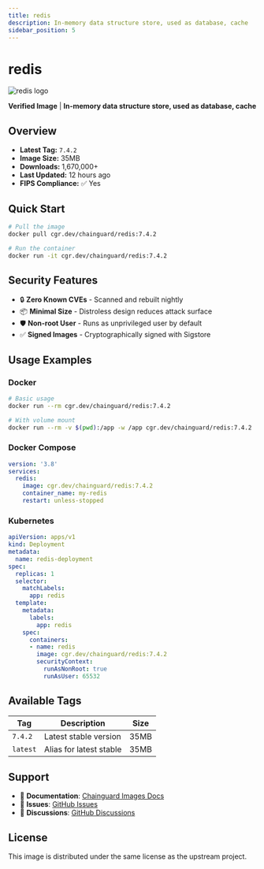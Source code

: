 ```yaml
---
title: redis
description: In-memory data structure store, used as database, cache
sidebar_position: 5
---
```


# redis

![redis logo](https://cdn.jsdelivr.net/gh/devicons/devicon/icons/redis/redis-original.svg)

**Verified Image** | **In-memory data structure store, used as database, cache**

## Overview

- **Latest Tag:** `7.4.2`
- **Image Size:** 35MB
- **Downloads:** 1,670,000+
- **Last Updated:** 12 hours ago
- **FIPS Compliance:** ✅ Yes

## Quick Start

```bash
# Pull the image
docker pull cgr.dev/chainguard/redis:7.4.2

# Run the container
docker run -it cgr.dev/chainguard/redis:7.4.2
```

## Security Features

- 🔒 **Zero Known CVEs** - Scanned and rebuilt nightly
- 📦 **Minimal Size** - Distroless design reduces attack surface
- 🛡️ **Non-root User** - Runs as unprivileged user by default
- ✅ **Signed Images** - Cryptographically signed with Sigstore

## Usage Examples

### Docker

```bash
# Basic usage
docker run --rm cgr.dev/chainguard/redis:7.4.2

# With volume mount
docker run --rm -v $(pwd):/app -w /app cgr.dev/chainguard/redis:7.4.2
```

### Docker Compose

```yaml
version: '3.8'
services:
  redis:
    image: cgr.dev/chainguard/redis:7.4.2
    container_name: my-redis
    restart: unless-stopped
```

### Kubernetes

```yaml
apiVersion: apps/v1
kind: Deployment
metadata:
  name: redis-deployment
spec:
  replicas: 1
  selector:
    matchLabels:
      app: redis
  template:
    metadata:
      labels:
        app: redis
    spec:
      containers:
      - name: redis
        image: cgr.dev/chainguard/redis:7.4.2
        securityContext:
          runAsNonRoot: true
          runAsUser: 65532
```

## Available Tags

| Tag | Description | Size |
|-----|-------------|------|
| `7.4.2` | Latest stable version | 35MB |
| `latest` | Alias for latest stable | 35MB |

## Support

- 📖 **Documentation**: [Chainguard Images Docs](/)
- 🐛 **Issues**: [GitHub Issues](https://github.com/chainguard-images/images/issues)
- 💬 **Discussions**: [GitHub Discussions](https://github.com/chainguard-images/images/discussions)

## License

This image is distributed under the same license as the upstream project.
